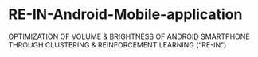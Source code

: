 # RE-IN-Android-Mobile-application
OPTIMIZATION OF VOLUME &amp; BRIGHTNESS OF ANDROID SMARTPHONE THROUGH CLUSTERING &amp; REINFORCEMENT LEARNING (“RE-IN”)
